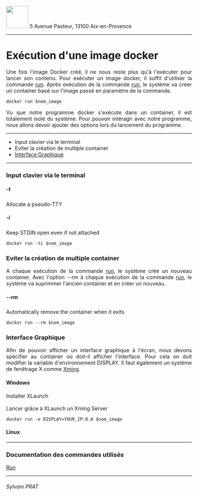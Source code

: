 <img style="height: 60px;" src="http://www.lpl-aix.fr/wp-content/uploads/2018/04/LPL_240_180.jpg" />
5 Avenue Pasteur, 13100 Aix-en-Provence

***
# Exécution d'une image docker
<p style='text-align: justify'>
Une fois l'image Docker créé, il ne nous reste plus qu'à l'exécuter pour lancer son contenu. Pour exécuter un image docker, il suffit d'utiliser la commande <a href="https://docs.docker.com/engine/reference/commandline/run/">run</a>. Après exécution de la commande <a href="https://docs.docker.com/engine/reference/commandline/run/">run</a>, le système va créer un container basé sur l'image passé en paramètre de la commande.
</p>

``` shell
docker run $nom_image
```

<p style='text-align: justify'>
Vu que notre programme docker s'exécute dans un container, il est totalement isolé du système. Pour pouvoir intéragir avec notre programme, nous allons devoir ajouter des options lors du lancement du programme.
</p>

---

- Input clavier via le terminal
- Eviter la création de multiple container
-  <a href='#IG'>Interface Graphique</a>

---
###  Input clavier via le terminal

##### -t

<p style='text-align: justify'>
Allocate a pseudo-TTY
</p>

##### -i

<p style='text-align: justify'>
Keep STDIN open even if not attached
</p>

``` shell
docker run -ti $nom_image
```

### Eviter la création de multiple container

<p style='text-align: justify'>
A chaque exécution de la commande <a href="https://docs.docker.com/engine/reference/commandline/run/">run</a>, le système crée un nouveau container. Avec l'option --rm à chaque exécution de la commande <a href="https://docs.docker.com/engine/reference/commandline/run/">run</a>, le système va suprimmer l'ancien container et en créer un nouveau.
</p>

##### --rm

<p style='text-align: justify'>
Automatically remove the container when it exits
</p>

``` shell
docker run --rm $nom_image
```

###  Interface Graphique
<p style='text-align: justify'>
Afin de pouvoir afficher un interface graphique à l'écran, nous devons spécifier au container où doit-il afficher l'interface. Pour cela on doit modifier la variable d'environnement DISPLAY. Il faut également un système de fenêtrage X comme <a href="https://fr.wikipedia.org/wiki/Xming">Xming</a>.
</p>

#### Windows

<p style='text-align: justify'>
Installer XLaunch
<br>
<br>
Lancer grâce à XLaunch un Xming Server
</p>

``` shell
docker run -e DISPLAY=YOUR_IP:0.0 $nom_image
```

#### Linux <div id="IG"></div>

---
### Documentation des commandes utilisés

<a href="https://docs.docker.com/engine/reference/commandline/run/">Run</a>

---
###### Sylvain PRAT
